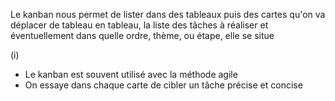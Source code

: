 


Le kanban nous permet de lister dans des tableaux puis des cartes qu'on va déplacer de tableau en tableau, la liste des tâches à réaliser et éventuellement dans quelle ordre, thème, ou étape, elle se situe

(i)

- Le kanban est souvent utilisé avec la méthode agile
- On essaye dans chaque carte de cibler un tâche précise et concise